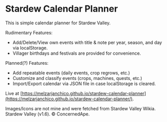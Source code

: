 # Stardew Calendar Planner
This is simple calendar planner for Stardew Valley.

Rudimentary Features:
- Add/Delete/View own events with title & note per year, season, and day via localStorage.
- Villager birthdays and festivals are provided for convenience.

Planned(?) Features:
- Add repeatable events (daily events, crop regrows, etc.)
- Customize and classify events (crops, machines, quests, etc.)
- Import/Export calendar via JSON file in case localStorage is cleared.

Live at [https://melzarjanchico.github.io/stardew-calendar-planner](https://melzarjanchico.github.io/stardew-calendar-planner/).

Images/Icons are not mine and were fetched from Stardew Valley Wikia.
Stardew Valley (v1.6). © ConcernedApe. 
